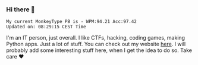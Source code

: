 ### Hi there 👋
<!-- PB START -->
```
My current MonkeyType PB is - WPM:94.21 Acc:97.42
Updated on: 08:29:15 CEST Time
```
<!-- PB END -->
I'm an IT person, just overall. I like CTFs, hacking, coding games, making Python apps. Just a lot of stuff.
You can check out my website [here](https://skill3472.github.io/).
I will probably add some interesting stuff here, when I get the idea to do so. Take care ❤️
